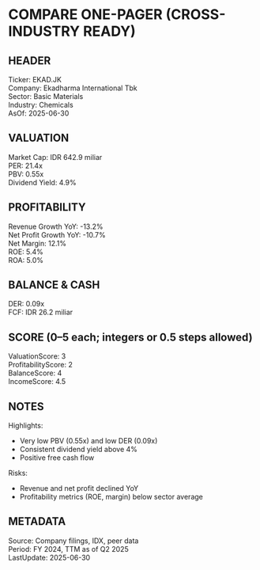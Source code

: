 # COMPARE ONE-PAGER (CROSS-INDUSTRY READY)

## HEADER
Ticker: EKAD.JK  
Company: Ekadharma International Tbk  
Sector: Basic Materials  
Industry: Chemicals  
AsOf: 2025-06-30

## VALUATION
Market Cap: IDR 642.9 miliar  
PER: 21.4x  
PBV: 0.55x  
Dividend Yield: 4.9%

## PROFITABILITY
Revenue Growth YoY: -13.2%  
Net Profit Growth YoY: -10.7%  
Net Margin: 12.1%  
ROE: 5.4%  
ROA: 5.0%

## BALANCE & CASH
DER: 0.09x  
FCF: IDR 26.2 miliar

## SCORE (0–5 each; integers or 0.5 steps allowed)
ValuationScore: 3  
ProfitabilityScore: 2  
BalanceScore: 4  
IncomeScore: 4.5

## NOTES
Highlights:
- Very low PBV (0.55x) and low DER (0.09x)
- Consistent dividend yield above 4%
- Positive free cash flow

Risks:
- Revenue and net profit declined YoY
- Profitability metrics (ROE, margin) below sector average

## METADATA
Source: Company filings, IDX, peer data  
Period: FY 2024, TTM as of Q2 2025  
LastUpdate: 2025-06-30
